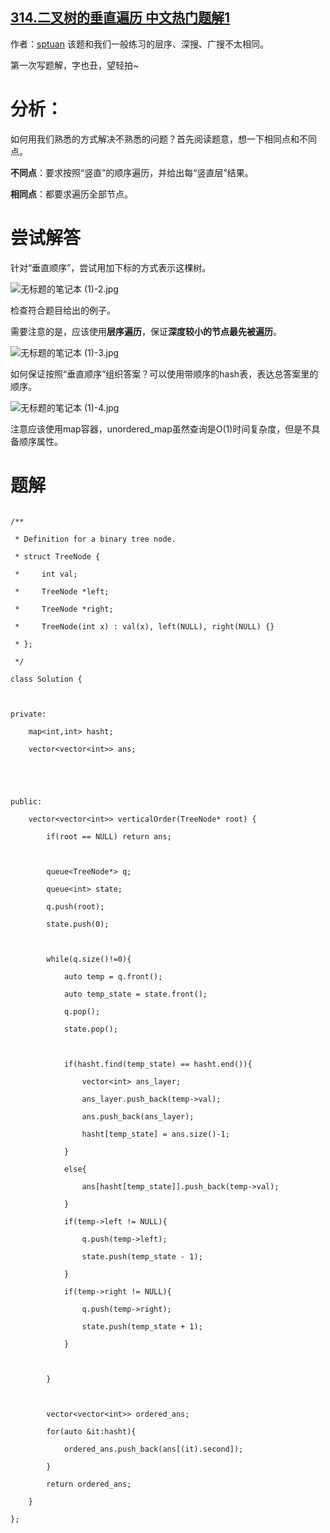 ## [314.二叉树的垂直遍历 中文热门题解1](https://leetcode.cn/problems/binary-tree-vertical-order-traversal/solutions/100000/c-ceng-xu-bian-li-you-xu-hash-by-sptuan)

作者：[sptuan](https://leetcode.cn/u/sptuan)
该题和我们一般练习的层序、深搜、广搜不太相同。
第一次写题解，字也丑，望轻拍~

# 分析：
如何用我们熟悉的方式解决不熟悉的问题？首先阅读题意，想一下相同点和不同点。
**不同点**：要求按照“竖直”的顺序遍历，并给出每“竖直层”结果。
**相同点**：都要求遍历全部节点。

# 尝试解答
针对“垂直顺序”，尝试用加下标的方式表示这棵树。
![无标题的笔记本 (1)-2.jpg](https://pic.leetcode-cn.com/ad0cc9ffd06388382a63b7daa6de9be249c3324573a5ffd1f43c5eb92c9b8960-%E6%97%A0%E6%A0%87%E9%A2%98%E7%9A%84%E7%AC%94%E8%AE%B0%E6%9C%AC%20\(1\)-2.jpg)
检查符合题目给出的例子。
需要注意的是，应该使用**层序遍历**，保证**深度较小的节点最先被遍历**。

![无标题的笔记本 (1)-3.jpg](https://pic.leetcode-cn.com/76a635259bd210252f02d4e5ba040f6b0269a1fe4f7d9d6d4b2415be92820fd8-%E6%97%A0%E6%A0%87%E9%A2%98%E7%9A%84%E7%AC%94%E8%AE%B0%E6%9C%AC%20\(1\)-3.jpg)

如何保证按照“垂直顺序”组织答案？可以使用带顺序的hash表，表达总答案里的顺序。
![无标题的笔记本 (1)-4.jpg](https://pic.leetcode-cn.com/d28ada0e20cb440bdf42d7ccfd1c2fc6e9b3588b4f7c8b28b55b2098108ba5a0-%E6%97%A0%E6%A0%87%E9%A2%98%E7%9A%84%E7%AC%94%E8%AE%B0%E6%9C%AC%20\(1\)-4.jpg)

注意应该使用map容器，unordered_map虽然查询是O(1)时间复杂度，但是不具备顺序属性。

# 题解

```
/**
 * Definition for a binary tree node.
 * struct TreeNode {
 *     int val;
 *     TreeNode *left;
 *     TreeNode *right;
 *     TreeNode(int x) : val(x), left(NULL), right(NULL) {}
 * };
 */
class Solution {

private:
    map<int,int> hasht;
    vector<vector<int>> ans;


public:
    vector<vector<int>> verticalOrder(TreeNode* root) {
        if(root == NULL) return ans;

        queue<TreeNode*> q;
        queue<int> state;
        q.push(root);
        state.push(0);

        while(q.size()!=0){
            auto temp = q.front();
            auto temp_state = state.front();
            q.pop();
            state.pop();

            if(hasht.find(temp_state) == hasht.end()){
                vector<int> ans_layer;
                ans_layer.push_back(temp->val);
                ans.push_back(ans_layer);
                hasht[temp_state] = ans.size()-1;
            }
            else{
                ans[hasht[temp_state]].push_back(temp->val);
            }
            if(temp->left != NULL){
                q.push(temp->left);
                state.push(temp_state - 1);
            }
            if(temp->right != NULL){
                q.push(temp->right);
                state.push(temp_state + 1);
            }           

        }

        vector<vector<int>> ordered_ans;
        for(auto &it:hasht){
            ordered_ans.push_back(ans[(it).second]);
        }
        return ordered_ans;
    }
};
```

